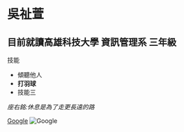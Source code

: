 # 吳祉萱

## 目前就讀高雄科技大學 資訊管理系 三年級

 技能
 * 傾聽他人
 * **打羽球**
 * 技能三
   
*座右銘:休息是為了走更長遠的路*

[Google](https://www.google.com/?hl=zh_TW)
![Google](https://www.google.com/images/branding/googlelogo/1x/googlelogo_color_272x92dp.png)
